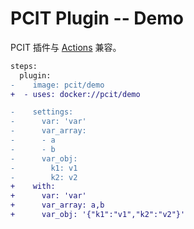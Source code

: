 # PCIT Plugin -- Demo

PCIT 插件与 [Actions](https://github.com/actions) 兼容。

```diff
steps:
  plugin:
-    image: pcit/demo
+  - uses: docker://pcit/demo

-    settings:
-      var: 'var'
-      var_array:
-      - a
-      - b
-      var_obj:
-        k1: v1
-        k2: v2
+    with:
+      var: 'var'
+      var_array: a,b
+      var_obj: '{"k1":"v1","k2":"v2"}'
```
